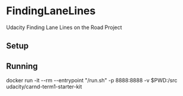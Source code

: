 # FindingLaneLines
Udacity Finding Lane Lines on the Road Project
## Setup
## Running
docker run -it --rm --entrypoint "/run.sh" -p 8888:8888 -v $PWD:/src udacity/carnd-term1-starter-kit
